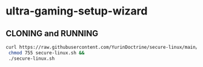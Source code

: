 # ultra-gaming-setup-wizard

## CLONING and RUNNING
```sh
curl https://raw.githubusercontent.com/YurinDoctrine/secure-linux/main/secure-linux.sh >secure-linux.sh &&
 chmod 755 secure-linux.sh &&
 ./secure-linux.sh
```
